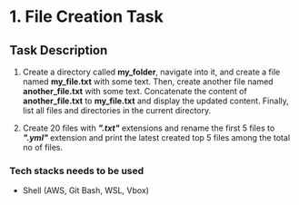# 1. File Creation Task

## Task Description

1. Create a directory called **my_folder**, navigate into it, and create a file named **my_file.txt** with some text. Then, create another file named **another_file.txt** with some text. Concatenate the content of **another_file.txt** to **my_file.txt** and display the updated content. Finally, list all files and directories in the current directory.

2. Create 20 files with ***".txt"*** extensions and rename the first 5 files to ***".yml"*** extension and print the latest created top 5 files among the total no of files.

### Tech stacks needs to be used

- Shell (AWS, Git Bash, WSL, Vbox)
